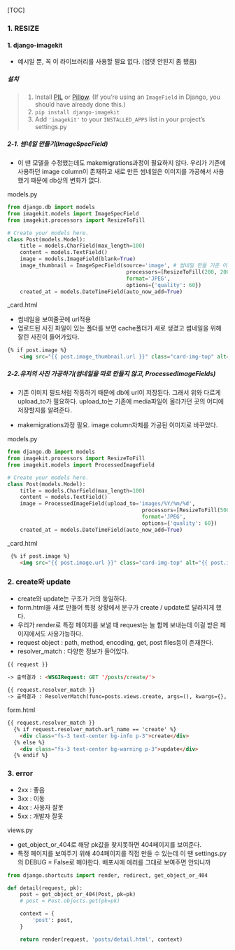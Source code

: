 [TOC]



### 1. RESIZE



#### 1. django-imagekit

- 예시일 뿐, 꼭 이 라이브러리를 사용할 필요 없다. (업뎃 안된지 좀 됐음)



##### 설치

> 1. Install [PIL](http://pypi.python.org/pypi/PIL) or [Pillow](http://pypi.python.org/pypi/Pillow). (If you’re using an `ImageField` in Django, you should have already done this.)
> 2. `pip install django-imagekit`
> 3. Add `'imagekit'` to your `INSTALLED_APPS` list in your project’s settings.py



##### 2-1. 썸네일 만들기(ImageSpecField)

- 이 땐 모델을 수정했는데도 makemigrations과정이 필요하지 않다. 우리가 기존에 사용하던 image column이 존재하고 새로 만든 썸네일은 이미지를 가공해서 사용했기 때문에 db상의 변화가 없다.

models.py

```python
from django.db import models
from imagekit.models import ImageSpecField
from imagekit.processors import ResizeToFill

# Create your models here.
class Post(models.Model):
    title = models.CharField(max_length=100)
    content = models.TextField()
    image = models.ImageField(blank=True)
    image_thumbnail = ImageSpecField(source='image', # 썸네일 만들 기준 이미지
                                      processors=[ResizeToFill(200, 200)], # 필요없는 부분 잘라내고 영역 맞추기
                                      format='JPEG',
                                      options={'quality': 60})
    created_at = models.DateTimeField(auto_now_add=True)
```



_card.html

- 썸네일을 보여줄곳에 url적용
- 업로드된 사진 파일이 있는 폴더를 보면 cache폴더가 새로 생겼고 썸네일을 위해 잘린 사진이 들어가있다.

```html
{% if post.image %}
    <img src="{{ post.image_thumbnail.url }}" class="card-img-top" alt="{{ post.image }}">
```



##### 2-2.유저의 사진 가공하기(썸네일을 따로 만들지 않고, ProcessedImageFields)

- 기존 이미지 필드처럼 작동하기 때문에 db에 url이 저장된다. 그래서 위와 다르게 upload_to가 필요하다. upload_to는 기존에 media파일이 올라가던 곳의 어디에 저장할지를 알려준다.

- makemigrations과정 필요. image column자체를 가공된 이미지로 바꾸었다. 

models.py

```python
from django.db import models
from imagekit.processors import ResizeToFill
from imagekit.models import ProcessedImageField

# Create your models here.
class Post(models.Model):
    title = models.CharField(max_length=100)
    content = models.TextField()
    image = ProcessedImageField(upload_to='images/%Y/%m/%d',
                                           processors=[ResizeToFill(500, 500)],
                                           format='JPEG',
                                           options={'quality': 60})
    created_at = models.DateTimeField(auto_now_add=True)
```



_card.html

```html
 {% if post.image %}
    <img src="{{ post.image.url }}" class="card-img-top" alt="{{ post.image }}">
```



### 2. create와 update

- create와 update는 구조가 거의 동일하다.
- form.html을 새로 만들어 특정 상황에서 문구가 create / update로 달라지게 했다.
- 우리가 render로 특정 페이지를 보낼 때 request는 늘 함께 보내는데 이걸 받은 페이지에서도 사용가능하다. 
- request object : path, method, encoding, get, post files등이 존재한다.
- resolver_match : 다양한 정보가 들어있다. 

```html
{{ request }} 

-> 출력결과 : <WSGIRequest: GET '/posts/create/'>  
    
{{ request.resolver_match }}
-> 출력결과 : ResolverMatch(func=posts.views.create, args=(), kwargs={}, url_name=create, app_names=['posts'], namespaces=['posts'], route=posts/create/)
```



form.html

```html
{{ request.resolver_match }}
  {% if request.resolver_match.url_name == 'create' %}
    <div class="fs-3 text-center bg-info p-3">create</div>
  {% else %}
    <div class="fs-3 text-center bg-warning p-3">update</div>
  {% endif %}
```



### 3. error

- 2xx : 좋음
- 3xx : 이동
- 4xx : 사용자 잘못
- 5xx : 개발자 잘못



views.py

- get_object_or_404로 해당 pk값을 찾지못하면 404페이지를 보여준다.
- 특정 페이지를 보여주기 위해 404페이지를 직접 만들 수 있는데 이 땐 settings.py의 DEBUG = False로 해야한다. 배포시에 에러를 그대로 보여주면 안되니까

```python
from django.shortcuts import render, redirect, get_object_or_404

def detail(request, pk):
    post = get_object_or_404(Post, pk=pk)
    # post = Post.objects.get(pk=pk)

    context = {
        'post': post,
    }

    return render(request, 'posts/detail.html', context)
```

